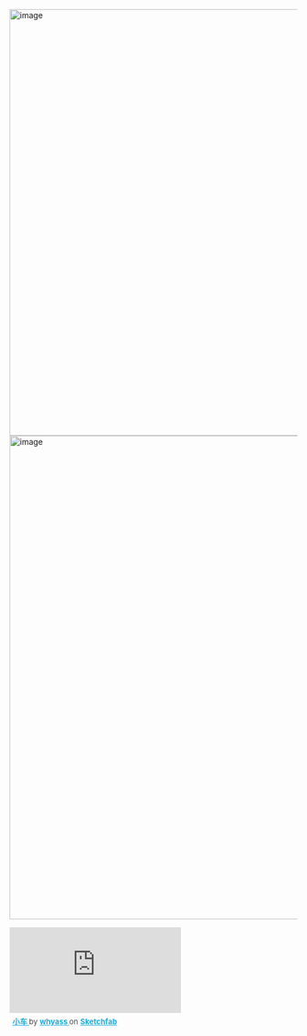 <img width="925" height="747" alt="image" src="https://github.com/user-attachments/assets/3eec3029-eb91-4525-9722-d1241472f9bf" /><img width="1010" height="847" alt="image" src="https://github.com/user-attachments/assets/76afda32-1818-4693-bda8-5951ab05468d" />


<div class="sketchfab-embed-wrapper"> <iframe title="小车" frameborder="0" allowfullscreen mozallowfullscreen="true" webkitallowfullscreen="true" allow="autoplay; fullscreen; xr-spatial-tracking" xr-spatial-tracking execution-while-out-of-viewport execution-while-not-rendered web-share src="https://sketchfab.com/models/5bf0fc620aa248d7b6c85e841dbc1291/embed"> </iframe> <p style="font-size: 13px; font-weight: normal; margin: 5px; color: #4A4A4A;"> <a href="https://sketchfab.com/3d-models/5bf0fc620aa248d7b6c85e841dbc1291?utm_medium=embed&utm_campaign=share-popup&utm_content=5bf0fc620aa248d7b6c85e841dbc1291" target="_blank" rel="nofollow" style="font-weight: bold; color: #1CAAD9;"> 小车 </a> by <a href="https://sketchfab.com/whyass?utm_medium=embed&utm_campaign=share-popup&utm_content=5bf0fc620aa248d7b6c85e841dbc1291" target="_blank" rel="nofollow" style="font-weight: bold; color: #1CAAD9;"> whyass </a> on <a href="https://sketchfab.com?utm_medium=embed&utm_campaign=share-popup&utm_content=5bf0fc620aa248d7b6c85e841dbc1291" target="_blank" rel="nofollow" style="font-weight: bold; color: #1CAAD9;">Sketchfab</a></p></div>

